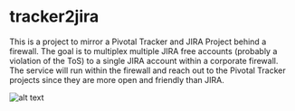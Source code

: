 # tracker2jira

This is a project to mirror a Pivotal Tracker and JIRA Project behind a firewall. The goal is to multiplex multiple JIRA free accounts (probably a violation of the ToS) to a single JIRA account within a corporate firewall. The service will run within the firewall and reach out to the Pivotal Tracker projects since they are more open and friendly than JIRA.

![alt text][high-level]

[high-level]: https://github.com/king-jam/tracker2jira/raw/Arch/High-Level%20Arch.png "Theory of Operation"
